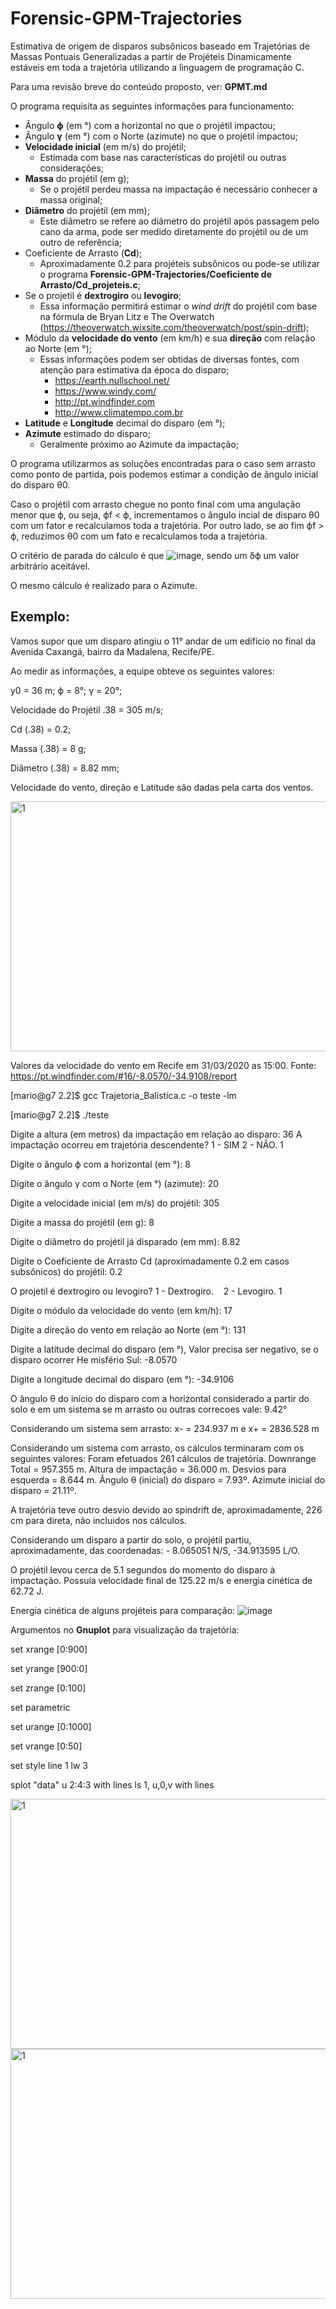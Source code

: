 # Forensic-GPM-Trajectories
Estimativa de origem de disparos subsônicos baseado em Trajetórias de Massas Pontuais Generalizadas a partir de Projéteis Dinamicamente estáveis em toda a trajetória utilizando a linguagem de programação C.

Para uma revisão breve do conteúdo proposto, ver: **GPMT.md**

O programa requisita as seguintes informações para funcionamento:
- Ângulo **ϕ** (em °) com a horizontal no que o projétil impactou;
- Ângulo **γ** (em °) com o Norte (azimute) no que o projétil impactou;
- **Velocidade inicial** (em m/s) do projétil;
  - Estimada com base nas características do projétil ou outras considerações;
- **Massa** do projétil (em g);
  - Se o projétil perdeu massa na impactação é necessário conhecer a massa original;
- **Diâmetro** do projétil (em mm);
  - Este diâmetro se refere ao diâmetro do projétil após passagem pelo cano da arma, pode ser medido diretamente do projétil ou de um outro de referência;
- Coeficiente de Arrasto (**Cd**);
  - Aproximadamente 0.2 para projéteis subsônicos ou pode-se utilizar o programa **Forensic-GPM-Trajectories/Coeficiente de Arrasto/Cd_projeteis.c**;
- Se o projetil é **dextrogiro** ou **levogiro**;
  - Essa informação permitirá estimar o *wind drift* do projétil com base na fórmula de Bryan Litz e The Overwatch (https://theoverwatch.wixsite.com/theoverwatch/post/spin-drift);
- Módulo da **velocidade do vento** (em km/h) e sua **direção** com relação ao Norte (em °);
  - Essas informações podem ser obtidas de diversas fontes, com atenção para estimativa da época do disparo;
    - https://earth.nullschool.net/
    - https://www.windy.com/
    - http://pt.windfinder.com
    - http://www.climatempo.com.br
- **Latitude** e **Longitude** decimal do disparo (em °);
- **Azimute** estimado do disparo;
  - Geralmente próximo ao Azimute da impactação;

O programa utilizarmos as soluções encontradas para o caso sem arrasto como ponto de partida, pois podemos estimar a condição de ângulo inicial do disparo θ0.

Caso o projétil com arrasto chegue no ponto final com uma angulação menor que ϕ, ou seja, ϕf < ϕ, incrementamos o ângulo incial de disparo θ0 com um fator e recalculamos toda a trajetória. Por outro lado, se ao fim ϕf > ϕ, reduzimos θ0 com um fato e recalculamos toda a trajetória.

O critério de parada do cálculo é que ![image](https://user-images.githubusercontent.com/86118560/122674610-4e1c7500-d1ac-11eb-90d4-e1afafdb3a1f.png), sendo um δϕ um valor arbitrário aceitável. 

O mesmo cálculo é realizado para o Azimute.

## Exemplo:
Vamos supor que um disparo atingiu o 11° andar de um edifício no final da Avenida Caxangá, bairro da Madalena, Recife/PE.

Ao medir as informações, a equipe obteve os seguintes valores:

y0 = 36 m; ϕ = 8°; γ = 20°;

Velocidade do Projétil .38 = 305 m/s;

Cd (.38) = 0.2;

Massa (.38) = 8 g;

Diâmetro (.38) = 8.82 mm;

Velocidade do vento, direção e Latitude são dadas pela carta dos ventos.


<img src="https://user-images.githubusercontent.com/86118560/122675558-5676af00-d1b0-11eb-9eeb-a7482cd5cb26.png" alt="1" width="711" height="400">

Valores da velocidade do vento em Recife em 31/03/2020 as 15:00.
Fonte: https://pt.windfinder.com/#16/-8.0570/-34.9108/report


[mario@g7 2.2]$ gcc Trajetoria_Balistica.c -o teste -lm

[mario@g7 2.2]$ ./teste  

Digite a altura (em metros) da impactação em relação ao disparo: 36 
A impactação ocorreu em trajetória descendente? 
1 - SIM 2 - NÃO. 
1 

Digite o ângulo ϕ com a horizontal (em °): 8 

Digite o ângulo γ com o Norte (em °) (azimute): 20 

Digite a velocidade inicial (em m/s) do projétil: 305 

Digite a massa do projétil (em g): 8 

Digite o diâmetro do projétil já disparado (em mm): 8.82 

Digite o Coeficiente de Arrasto Cd (aproximadamente 0.2 em casos subsônicos) do projétil: 0.2 

O projetil é dextrogiro ou levogiro? 1 - Dextrogiro.    2 - Levogiro. 
1 

Digite o módulo da velocidade do vento (em km/h): 17 

Digite a direção do vento em relação ao Norte (em °): 131 

Digite a latitude decimal do disparo (em °), Valor precisa ser negativo, se o disparo ocorrer He
misfério Sul: -8.0570 

Digite a longitude decimal do disparo (em °): -34.9106 

O ângulo θ do início do disparo com a horizontal considerado a partir do solo e em um sistema se
m arrasto ou outras correcoes vale: 9.42° 

Considerando um sistema sem arrasto: x- = 234.937 m e x+ = 2836.528 m 

Considerando um sistema com arrasto, os cálculos terminaram com os seguintes valores: 
Foram efetuados 261 cálculos de trajetória. 
Downrange Total = 957.355 m. 
Altura de impactação = 36.000 m. 
Desvios para esquerda = 8.644 m. 
Ângulo θ (inicial) do disparo = 7.93º. 
Azimute inicial do disparo = 21.11º. 

A trajetória teve outro desvio devido ao spindrift de, aproximadamente, 226 cm para direta, não 
incluidos nos cálculos. 

Considerando um disparo a partir do solo, o projétil partiu, aproximadamente, das coordenadas: -
8.065051 N/S, -34.913595 L/O. 

O projétil levou cerca de 5.1 segundos do momento do disparo à impactação. 
Possuía velocidade final de 125.22 m/s e energia cinética de 62.72 J.

Energia cinética de alguns projéteis para comparação: 
![image](https://user-images.githubusercontent.com/86118560/122675812-7f4b7400-d1b1-11eb-9e46-b584f982daf7.png)

Argumentos no **Gnuplot** para visualização da trajetória:

set xrange [0:900]  

set yrange [900:0]

set zrange [0:100] 

set parametric 

set urange [0:1000]

set vrange [0:50]

set style line 1 lw 3

splot "data" u 2:4:3 with lines ls 1, u,0,v with lines

<img src="https://user-images.githubusercontent.com/86118560/122675566-6098ad80-d1b0-11eb-9cd1-c935540e481e.png" alt="1" width="711" height="400">


<img src="https://user-images.githubusercontent.com/86118560/122675568-62fb0780-d1b0-11eb-942b-951683c8bb39.png" alt="1" width="711" height="400">
